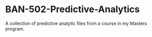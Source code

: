 # BAN-502-Predictive-Analytics
A collection of predictive analytic files from a course in my Masters program.
